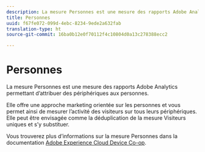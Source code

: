 ```yaml
---
description: La mesure Personnes est une mesure des rapports Adobe Analytics permettant d’attribuer des périphériques aux personnes.
title: Personnes
uuid: f67fe072-099d-4ebc-8234-9ede2a632fab
translation-type: ht
source-git-commit: 16ba0b12e0f70112f4c10804d0a13c278388ecc2

---
```



# Personnes

La mesure Personnes est une mesure des rapports Adobe Analytics permettant d’attribuer des périphériques aux personnes.

Elle offre une approche marketing orientée sur les personnes et vous permet ainsi de mesurer l’activité des visiteurs sur tous leurs périphériques. Elle peut être envisagée comme la déduplication de la mesure Visiteurs uniques et s’y substituer.

Vous trouverez plus d’informations sur la mesure Personnes dans la documentation [Adobe Experience Cloud Device Co-op](https://marketing.adobe.com/resources/help/fr_FR/mcdc/mcdc-people.html).
